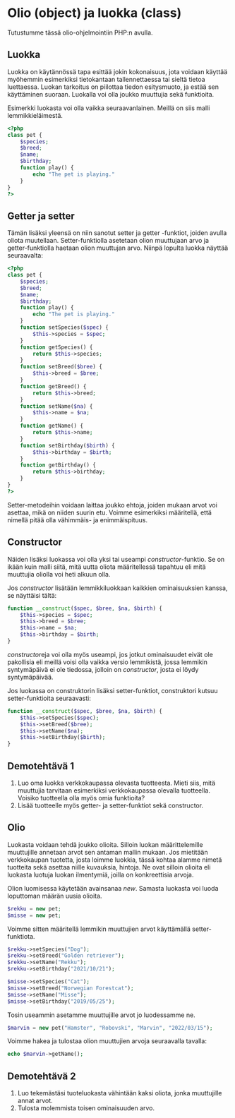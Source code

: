 # Olio (object) ja luokka (class)

Tutustumme tässä olio-ohjelmointiin PHP:n avulla.

## Luokka 

Luokka on käytännössä tapa esittää jokin kokonaisuus, jota voidaan käyttää myöhemmin esimerkiksi tietokantaan tallennettaessa tai sieltä tietoa luettaessa. Luokan tarkoitus on piilottaa tiedon esitysmuoto, ja estää sen käyttäminen suoraan. Luokalla voi olla joukko muuttujia sekä funktioita.

Esimerkki luokasta voi olla vaikka seuraavanlainen. Meillä on siis malli lemmikkieläimestä.

````php
<?php
class pet {
    $species;
    $breed;
    $name;
    $birthday;
    function play() {
        echo "The pet is playing."
    }
}
?>
````

## Getter ja setter

Tämän lisäksi yleensä on niin sanotut setter ja getter -funktiot, joiden avulla oliota muutellaan. Setter-funktiolla asetetaan olion muuttujaan arvo ja getter-funktiolla haetaan olion muuttujan arvo. Niinpä lopulta luokka näyttää seuraavalta:

````php
<?php
class pet {
    $species;
    $breed;
    $name;
    $birthday;
    function play() {
        echo "The pet is playing."
    }
    function setSpecies($spec) {
        $this->species = $spec;
    }
    function getSpecies() {
        return $this->species;
    }
    function setBreed($bree) {
        $this->breed = $bree;
    }
    function getBreed() {
        return $this->breed;
    }
    function setName($na) {
        $this->name = $na;
    }
    function getName() {
        return $this->name;
    }
    function setBirthday($birth) {
        $this->birthday = $birth;
    }
    function getBirthday() {
        return $this->birthday;
    }
}
?>
````

Setter-metodeihin voidaan laittaa joukko ehtoja, joiden mukaan arvot voi asettaa, mikä on niiden suurin etu. Voimme esimerkiksi määritellä, että nimellä pitää olla vähimmäis- ja enimmäispituus.

## Constructor

Näiden lisäksi luokassa voi olla yksi tai useampi *constructor*-funktio. Se on ikään kuin malli siitä, mitä uutta oliota määritellessä tapahtuu eli mitä muuttujia oliolla voi heti alkuun olla.

Jos *constructor* lisätään lemmikkiluokkaan kaikkien ominaisuuksien kanssa, se näyttäisi tältä:

````php
function __construct($spec, $bree, $na, $birth) {
    $this->species = $spec;
    $this->breed = $bree;
    $this->name = $na;
    $this->birthday = $birth;
}
````

*constructor*eja voi olla myös useampi, jos jotkut ominaisuudet eivät ole pakollisia eli meillä voisi olla vaikka versio lemmikistä, jossa lemmikin syntymäpäivä ei ole tiedossa, jolloin on *constructor*, josta ei löydy syntymäpäivää.

Jos luokassa on construktorin lisäksi setter-funktiot, construktori kutsuu setter-funktioita seuraavasti:

````php
function __construct($spec, $bree, $na, $birth) {
    $this->setSpecies($spec);
    $this->setBreed($bree);
    $this->setName($na);
    $this->setBirthday($birth);
}
````

## Demotehtävä 1

1. Luo oma luokka verkkokaupassa olevasta tuotteesta. Mieti siis, mitä muuttujia tarvitaan esimerkiksi verkkokaupassa olevalla tuotteella. Voisiko tuotteella olla myös omia funktioita? 
2. Lisää tuotteelle myös getter- ja setter-funktiot sekä constructor.

## Olio

Luokasta voidaan tehdä joukko olioita. Silloin luokan määrittelemille muuttujille annetaan arvot sen antaman mallin mukaan. Jos mietitään verkkokaupan tuotetta, josta loimme luokkia, tässä kohtaa alamme nimetä tuotteita sekä asettaa niille kuvauksia, hintoja. Ne ovat silloin olioita eli luokasta luotuja luokan ilmentymiä, joilla on konkreettisia arvoja.

Olion luomisessa käytetään avainsanaa *new*. Samasta luokasta voi luoda loputtoman määrän uusia olioita.

````php
$rekku = new pet;
$misse = new pet;
````

Voimme sitten määritellä lemmikin muuttujien arvot käyttämällä setter-funktiota.

````php
$rekku->setSpecies("Dog");
$rekku->setBreed("Golden retriever");
$rekku->setName("Rekku");
$rekku->setBirthday("2021/10/21");

$misse->setSpecies("Cat");
$misse->setBreed("Norwegian Forestcat");
$misse->setName("Misse");
$misse->setBirthday("2019/05/25");
````

Tosin useammin asetamme muuttujille arvot jo luodessamme ne.

````php
$marvin = new pet("Hamster", "Robovski", "Marvin", "2022/03/15");
````

Voimme hakea ja tulostaa olion muuttujien arvoja seuraavalla tavalla:

````php
echo $marvin->getName();
````

## Demotehtävä 2

1. Luo tekemästäsi tuoteluokasta vähintään kaksi oliota, jonka muuttujille annat arvot.
2. Tulosta molemmista toisen ominaisuuden arvo.